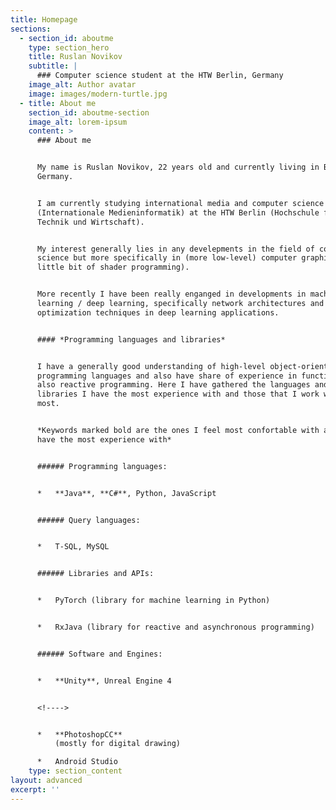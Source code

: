 ```yaml
---
title: Homepage
sections:
  - section_id: aboutme
    type: section_hero
    title: Ruslan Novikov
    subtitle: |
      ### Computer science student at the HTW Berlin, Germany
    image_alt: Author avatar
    image: images/modern-turtle.jpg
  - title: About me
    section_id: aboutme-section
    image_alt: lorem-ipsum
    content: >
      ### About me


      My name is Ruslan Novikov, 22 years old and currently living in Berlin,
      Germany.


      I am currently studying international media and computer science
      (Internationale Medieninformatik) at the HTW Berlin (Hochschule für
      Technik und Wirtschaft).


      My interest generally lies in any develepments in the field of computer
      science but more specifically in (more low-level) computer graphics (and a
      little bit of shader programming).


      More recently I have been really enganged in developments in machine
      learning / deep learning, specifically network architectures and
      optimization techniques in deep learning applications.


      #### *Programming languages and libraries*


      I have a generally good understanding of high-level object-oriented
      programming languages and also have share of experience in functional and
      also reactive programming. Here I have gathered the languages and
      libraries I have the most experience with and those that I work with the
      most.


      *Keywords marked bold are the ones I feel most confortable with and / or
      have the most experience with*


      ###### Programming languages:


      *   **Java**, **C#**, Python, JavaScript


      ###### Query languages:


      *   T-SQL, MySQL


      ###### Libraries and APIs:


      *   PyTorch (library for machine learning in Python)


      *   RxJava (library for reactive and asynchronous programming)


      ###### Software and Engines:


      *   **Unity**, Unreal Engine 4


      <!---->


      *   **PhotoshopCC**
          (mostly for digital drawing)

      *   Android Studio
    type: section_content
layout: advanced
excerpt: ''
---
```

